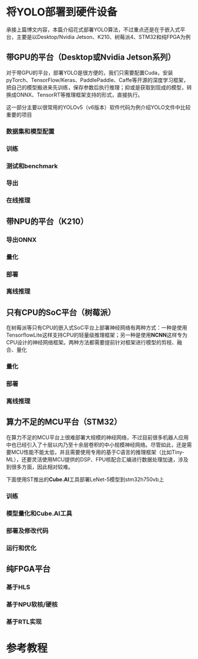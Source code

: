 # 将YOLO部署到硬件设备

承接上篇博文内容，本篇介绍花式部署YOLO算法，不过重点还是在于嵌入式平台，主要是以Desktop/Nvidia Jetson、K210、树莓派4、STM32和纯FPGA为例

## 带GPU的平台（Desktop或Nvidia Jetson系列）

对于带GPU的平台，部署YOLO是很方便的，我们只需要配置Cuda，安装pyTorch、TensorFlow/Keras、PaddlePaddle、Caffe等开源的深度学习框架，把自己的模型搬进来先训练，保存参数后执行推理；抑或是获取到现成的模型，转换成ONNX、TensorRT等推理框架支持的形式，直接执行。

这一部分主要以很常用的YOLOv5（v6版本）软件代码为例介绍YOLO文件中比较重要的项目

### 数据集和模型配置



### 训练



### 测试和benchmark



### 导出



### 在线推理



## 带NPU的平台（K210）



### 导出ONNX



### 量化



### 部署



### 离线推理



## 只有CPU的SoC平台（树莓派）

在树莓派等只有CPU的嵌入式SoC平台上部署神经网络有两种方式：一种是使用TensorflowLite这样支持CPU的轻量级推理框架；另一种是使用**NCNN**这样专为CPU设计的神经网络框架。两种方法都需要提前针对框架进行模型的剪枝、融合、量化



### 量化



### 部署



### 离线推理



## 算力不足的MCU平台（STM32）

在算力不足的MCU平台上很难部署大规模的神经网络，不过目前很多机器人应用中也已经引入了十层以内乃至十余层卷积的中小规模神经网络。尽管如此，还是需要MCU性能不能太低，并且需要使用专用的基于C语言的推理框架（比如Tiny-ML），还要灵活使用MCU提供的DSP、FPU核配合汇编进行数据处理加速，涉及到很多方面，因此相对较难。

下面使用ST推出的**Cube.AI**工具部署LeNet-5模型到stm32h750vb上

### 训练



### 模型量化和Cube.AI工具



### 部署及修改代码



### 运行和优化



## 纯FPGA平台



### 基于HLS



### 基于NPU软核/硬核



### 基于RTL实现



# 参考教程


